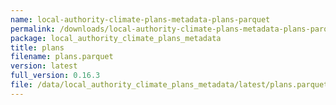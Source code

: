 ```yaml
---
name: local-authority-climate-plans-metadata-plans-parquet
permalink: /downloads/local-authority-climate-plans-metadata-plans-parquet/latest
package: local_authority_climate_plans_metadata
title: plans
filename: plans.parquet
version: latest
full_version: 0.16.3
file: /data/local_authority_climate_plans_metadata/latest/plans.parquet
---
```

